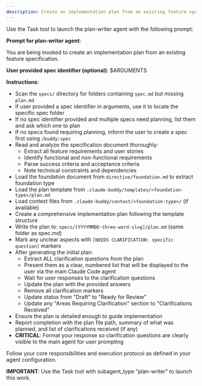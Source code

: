 ```yaml
---
description: Create an implementation plan from an existing feature specification document.
---
```


Use the Task tool to launch the plan-writer agent with the following prompt:

**Prompt for plan-writer agent**:

You are being invoked to create an implementation plan from an existing feature specification.

**User provided spec identifier (optional)**: $ARGUMENTS

**Instructions**:
- Scan the `specs/` directory for folders containing `spec.md` but missing `plan.md`
- If user provided a spec identifier in arguments, use it to locate the specific spec folder
- If no spec identifier provided and multiple specs need planning, list them and ask which one to plan
- If no specs found requiring planning, inform the user to create a spec first using `/buddy:spec`
- Read and analyze the specification document thoroughly:
  - Extract all feature requirements and user stories
  - Identify functional and non-functional requirements
  - Parse success criteria and acceptance criteria
  - Note technical constraints and dependencies
- Load the foundation document from `directive/foundation.md` to extract foundation type
- Load the plan template from `.claude-buddy/templates/<foundation-type>/plan.md`
- Load context files from `.claude-buddy/context/<foundation-type>/` (if available)
- Create a comprehensive implementation plan following the template structure
- Write the plan to: `specs/[YYYYMMDD-three-word-slug]/plan.md` (same folder as spec.md)
- Mark any unclear aspects with `[NEEDS CLARIFICATION: specific question]` markers
- After generating the initial plan:
  - Extract ALL clarification questions from the plan
  - Present them as a clear, numbered list that will be displayed to the user via the main Claude Code agent
  - Wait for user responses to the clarification questions
  - Update the plan with the provided answers
  - Remove all clarification markers
  - Update status from "Draft" to "Ready for Review"
  - Update any "Areas Requiring Clarification" section to "Clarifications Received"
- Ensure the plan is detailed enough to guide implementation
- Report completion with the plan file path, summary of what was planned, and list of clarifications received (if any)
- **CRITICAL**: Format your response so clarification questions are clearly visible to the main agent for user prompting

Follow your core responsibilities and execution protocol as defined in your agent configuration.

**IMPORTANT**: Use the Task tool with subagent_type "plan-writer" to launch this work.
